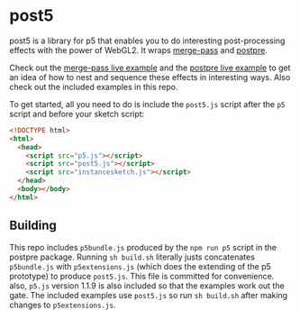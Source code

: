 # post5

post5 is a library for p5 that enables you to do interesting post-processing
effects with the power of WebGL2. It wraps
[merge-pass](https://github.com/bandaloo/merge-pass) and
[postpre](https://github.com/bandaloo/postpre).

Check out the
[merge-pass live example](https://www.bandaloo.fun/merge-pass/example.html)
and the [postpre live example](https://www.bandaloo.fun/postpre/example.html)
to get an idea of how to nest and sequence these effects in interesting ways.
Also check out the included examples in this repo.

To get started, all you need to do is include the `post5.js` script after
the `p5` script and before your sketch script:

```html
<!DOCTYPE html>
<html>
  <head>
    <script src="p5.js"></script>
    <script src="post5.js"></script>
    <script src="instancesketch.js"></script>
  </head>
  <body></body>
</html>
```

## Building

This repo includes `p5bundle.js` produced by the `npm run p5` script in the
postpre package. Running `sh build.sh` literally justs concatenates
`p5bundle.js` with `p5extensions.js` (which does the extending of the p5
prototype) to produce `post5.js`. This file is committed for convenience.
also, `p5.js` version 1.1.9 is also included so that the examples work out
the gate. The included examples use `post5.js` so run `sh build.sh` after
making changes to `p5extensions.js`.
